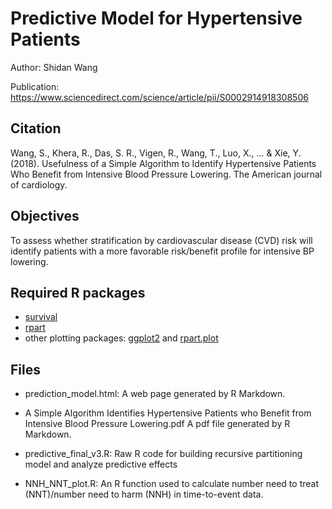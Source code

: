 # Predictive Model for Hypertensive Patients

Author: Shidan Wang

Publication: https://www.sciencedirect.com/science/article/pii/S0002914918308506

## Citation

Wang, S., Khera, R., Das, S. R., Vigen, R., Wang, T., Luo, X., ... & Xie, Y. (2018). Usefulness of a Simple Algorithm to Identify Hypertensive Patients Who Benefit from Intensive Blood Pressure Lowering. The American journal of cardiology.

## Objectives

To assess whether stratification by cardiovascular disease (CVD) risk will identify patients with a more favorable risk/benefit profile for intensive BP lowering.

## Required R packages
- [survival](https://cran.r-project.org/web/packages/survival/index.html)
- [rpart](https://cran.r-project.org/web/packages/rpart/index.html)
- other plotting packages: [ggplot2](https://cran.r-project.org/web/packages/ggplot2/index.html) and [rpart.plot](https://cran.r-project.org/web/packages/rpart.plot/index.html)

## Files
- prediction_model.html:
A web page generated by R Markdown.

- A Simple Algorithm Identifies Hypertensive Patients who Benefit from Intensive Blood Pressure Lowering.pdf
A pdf file generated by R Markdown.

- predictive_final_v3.R:
Raw R code for building recursive partitioning model and analyze predictive effects

- NNH_NNT_plot.R:
An R function used to calculate number need to treat (NNT)/number need to harm (NNH) in time-to-event data.
